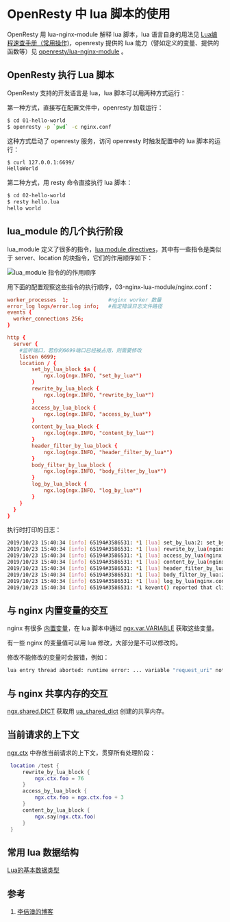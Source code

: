 <!-- toc -->
# OpenResty 中 lua 脚本的使用

OpenResty 用 lua-nginx-module 解释 lua 脚本，lua 语言自身的用法见 [Lua编程速查手册（常用操作)][2]，openresty 提供的 lua 能力（譬如定义的变量、提供的函数等）见 [openresty/lua-nginx-module][3] 。

## OpenResty 执行 Lua 脚本

OpenResty 支持的开发语言是 lua，lua 脚本可以用两种方式运行：

第一种方式，直接写在配置文件中，openresty 加载运行：

```sh
$ cd 01-hello-world
$ openresty -p `pwd` -c nginx.conf
```

这种方式启动了 openresty 服务，访问 openresty 时触发配置中的 lua 脚本的运行：

```sh
$ curl 127.0.0.1:6699/
HelloWorld
```

第二种方式，用 resty 命令直接执行 lua 脚本：

```sh
$ cd 02-hello-world
$ resty hello.lua
hello world
```

## lua_module 的几个执行阶段

lua_module 定义了很多的指令，[lua module directives][5]，其中有一些指令是类似于 server、location 的块指令，它们的作用顺序如下：

![lua_module 指令的的作用顺序](https://cloud.githubusercontent.com/assets/2137369/15272097/77d1c09e-1a37-11e6-97ef-d9767035fc3e.png)

用下面的配置观察这些指令的执行顺序，03-nginx-lua-module/nginx.conf：

```conf
worker_processes  1;             #nginx worker 数量
error_log logs/error.log info;   #指定错误日志文件路径
events {
  worker_connections 256;
}

http {
  server {
    #监听端口，若你的6699端口已经被占用，则需要修改
    listen 6699;
    location / {
        set_by_lua_block $a {
            ngx.log(ngx.INFO, "set_by_lua*")
        }
        rewrite_by_lua_block {
            ngx.log(ngx.INFO, "rewrite_by_lua*")
        }
        access_by_lua_block {
            ngx.log(ngx.INFO, "access_by_lua*")
        }
        content_by_lua_block {
            ngx.log(ngx.INFO, "content_by_lua*")
        }
        header_filter_by_lua_block {
            ngx.log(ngx.INFO, "header_filter_by_lua*")
        }
        body_filter_by_lua_block {
            ngx.log(ngx.INFO, "body_filter_by_lua*")
        }
        log_by_lua_block {
            ngx.log(ngx.INFO, "log_by_lua*")
        }
    }
  }
}
```

执行时打印的日志：

```sh
2019/10/23 15:40:34 [info] 65194#3586531: *1 [lua] set_by_lua:2: set_by_lua*, client: 127.0.0.1, server: , request: "GET / HTTP/1.1", host: "127.0.0.1:6699"
2019/10/23 15:40:34 [info] 65194#3586531: *1 [lua] rewrite_by_lua(nginx.conf:17):2: rewrite_by_lua*, client: 127.0.0.1, server: , request: "GET / HTTP/1.1", host: "127.0.0.1:6699"
2019/10/23 15:40:34 [info] 65194#3586531: *1 [lua] access_by_lua(nginx.conf:20):2: access_by_lua*, client: 127.0.0.1, server: , request: "GET / HTTP/1.1", host: "127.0.0.1:6699"
2019/10/23 15:40:34 [info] 65194#3586531: *1 [lua] content_by_lua(nginx.conf:23):2: content_by_lua*, client: 127.0.0.1, server: , request: "GET / HTTP/1.1", host: "127.0.0.1:6699"
2019/10/23 15:40:34 [info] 65194#3586531: *1 [lua] header_filter_by_lua:2: header_filter_by_lua*, client: 127.0.0.1, server: , request: "GET / HTTP/1.1", host: "127.0.0.1:6699"
2019/10/23 15:40:34 [info] 65194#3586531: *1 [lua] body_filter_by_lua:2: body_filter_by_lua*, client: 127.0.0.1, server: , request: "GET / HTTP/1.1", host: "127.0.0.1:6699"
2019/10/23 15:40:34 [info] 65194#3586531: *1 [lua] log_by_lua(nginx.conf:32):2: log_by_lua* while logging request, client: 127.0.0.1, server: , request: "GET / HTTP/1.1", host: "127.0.0.1:6699"
2019/10/23 15:40:34 [info] 65194#3586531: *1 kevent() reported that client 127.0.0.1 closed keepalive connection
```

## 与 nginx 内置变量的交互

nginx 有很多 [内置变量][6]，在 lua 脚本中通过 [ngx.var.VARIABLE][7] 获取这些变量。

有一些 nginx 的变量值可以用 lua 修改，大部分是不可以修改的。

修改不能修改的变量时会报错，例如：

```sh
lua entry thread aborted: runtime error: ... variable "request_uri" not changeable
```

## 与 nginx 共享内存的交互

[ngx.shared.DICT][8] 获取用 [ua_shared_dict][9] 创建的共享内存。

## 当前请求的上下文

[ngx.ctx][11] 中存放当前请求的上下文，贯穿所有处理阶段：

```lua
 location /test {
     rewrite_by_lua_block {
         ngx.ctx.foo = 76
     }
     access_by_lua_block {
         ngx.ctx.foo = ngx.ctx.foo + 3
     }
     content_by_lua_block {
         ngx.say(ngx.ctx.foo)
     }
 }
```

## 常用 lua 数据结构

[Lua的基本数据类型][10]



## 参考

1. [李佶澳的博客][1]

[1]: https://www.lijiaocn.com "李佶澳的博客"
[2]: https://www.lijiaocn.com/prog/lua/ "Lua编程速查手册（常用操作)"
[3]: https://github.com/openresty/lua-nginx-module "lua-nginx-module"
[4]: https://github.com/openresty/lua-nginx-module#directives "directives"
[5]: https://github.com/openresty/lua-nginx-module#directives "lua module directives"
[6]: http://nginx.org/en/docs/varindex.html "nginx variables"
[7]: https://github.com/openresty/lua-nginx-module#ngxvarvariable "ngx.var.VARIABLE"
[8]: https://github.com/openresty/lua-nginx-module#ngxshareddict "ngx.shared.DICT"
[9]: https://github.com/openresty/lua-nginx-module#lua_shared_dict "lua_shared_dict"
[10]: https://www.lijiaocn.com/prog/lua/basic_type.html "Lua的基本数据类型"
[11]: https://github.com/openresty/lua-nginx-module#ngxctx "ngx.ctx"
